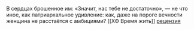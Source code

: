 В сердцах брошенное им: «Значит, нас тебе не достаточно», — не что иное, как патриархальное удивление: как, даже на пороге вечности женщина не расстаётся с амбициями?
[[ХФ Время жить]]
[рецензия](https://burninghut.ru/film-vremya-zhit/)